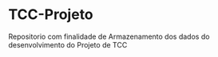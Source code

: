 # TCC-Projeto
Repositorio com finalidade de Armazenamento dos dados do desenvolvimento do Projeto de TCC

